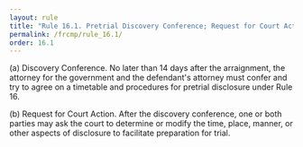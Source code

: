 ```yaml
---
layout: rule
title: "Rule 16.1. Pretrial Discovery Conference; Request for Court Action"
permalink: /frcmp/rule_16.1/
order: 16.1
---
```


(a) Discovery Conference. No later than 14 days after the arraignment, the attorney for the government and the defendant's attorney must confer and try to agree on a timetable and procedures for pretrial disclosure under Rule 16.


(b) Request for Court Action. After the discovery conference, one or both parties may ask the court to determine or modify the time, place, manner, or other aspects of disclosure to facilitate preparation for trial.
